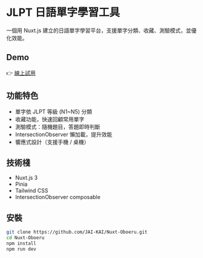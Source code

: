 # JLPT 日語單字學習工具

一個用 Nuxt.js 建立的日語單字學習平台，支援單字分類、收藏、測驗模式，並優化效能。

## Demo
👉 [線上試用](https://jai-kai.github.io/Nuxt-Oboeru/)

## 功能特色
- 單字依 JLPT 等級 (N1~N5) 分類
- 收藏功能，快速回顧常用單字
- 測驗模式：隨機題目，答題即時判斷
- IntersectionObserver 懶加載，提升效能
- 響應式設計（支援手機 / 桌機）

## 技術棧
- Nuxt.js 3
- Pinia
- Tailwind CSS
- IntersectionObserver composable

## 安裝
```bash
git clone https://github.com/JAI-KAI/Nuxt-Oboeru.git
cd Nuxt-Oboeru
npm install
npm run dev
